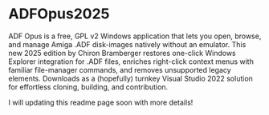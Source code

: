 # ADFOpus2025

ADF Opus is a free, GPL v2 Windows application that lets you open, browse, and manage Amiga .ADF disk-images natively without an emulator. This new 2025 edition by Chiron Bramberger restores one-click Windows Explorer integration for .ADF files, enriches right-click context menus with familiar file-manager commands, and removes unsupported legacy elements.  Downloads as a (hopefully) turnkey Visual Studio 2022 solution for effortless cloning, building, and contribution.

I will updating this readme page soon with more details!
